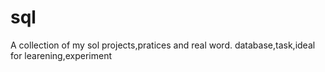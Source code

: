 # sql
A collection of my sol projects,pratices and real word. database,task,ideal for learening,experiment
